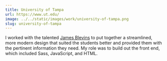 ```yaml
---
title: University of Tampa
url: https://www.ut.edu/
image: ../../static/images/work/university-of-tampa.png
slug: university-of-tampa
---
```


I worked with the talented <a href="http://james-blevins.com/">James Blevins</a> to put together a streamlined, more modern design that suited the students better and provided them with the pertinent information they need. My role was to build out the front end, which included Sass, JavaScript, and HTML.
